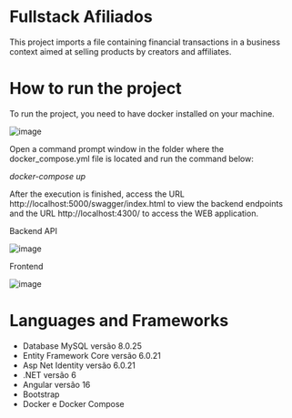 # Fullstack Afiliados

This project imports a file containing financial transactions in a business context aimed at selling products by creators and affiliates.

# How to run the project

To run the project, you need to have docker installed on your machine.

![image](https://github.com/filipimosquini/Fullstack-Afiliados/assets/5280221/f951c8c6-e693-4053-821f-824b4fba2ad9)

Open a command prompt window in the folder where the docker_compose.yml file is located and run the command below:

_docker-compose up_

After the execution is finished, access the URL http://localhost:5000/swagger/index.html to view the backend endpoints and the URL http://localhost:4300/ to access the WEB application.

Backend API

![image](https://github.com/filipimosquini/Fullstack-Afiliados/assets/5280221/f00eec56-59f6-44bf-8491-23334ede966a)

Frontend

![image](https://github.com/filipimosquini/Fullstack-Afiliados/assets/5280221/63042102-695a-49cd-9ee8-82319823bb90)


# Languages and Frameworks

* Database MySQL versão 8.0.25
* Entity Framework Core versão 6.0.21
* Asp Net Identity versão 6.0.21
* .NET versão 6
* Angular versão 16
* Bootstrap
* Docker e Docker Compose
